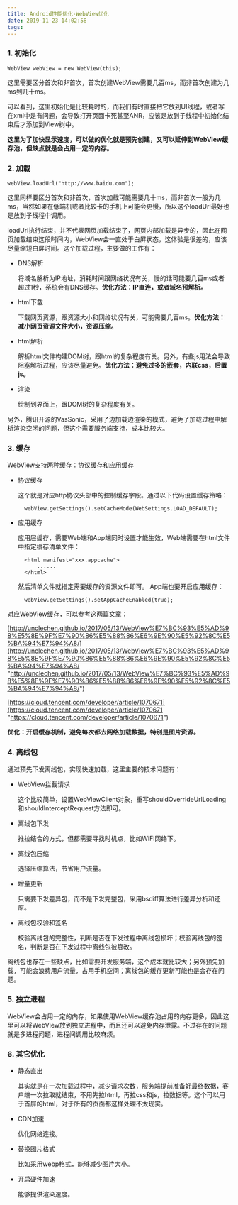 ```yaml
---
title: Android性能优化-WebView优化
date: 2019-11-23 14:02:58
tags:
---
```



### 1. 初始化

	WebView webView = new WebView(this);

这里需要区分首次和非首次，首次创建WebView需要几百ms，而非首次创建为几ms到几十ms。

可以看到，这里初始化是比较耗时的，而我们有时直接把它放到UI线程，或者写在xml中是有问题，会导致打开页面卡死甚至ANR，应该是放到子线程中初始化结束后才添加到View树中。

**这里为了加快显示速度，可以做的优化就是预先创建，又可以延伸到WebView缓存池，但缺点就是会占用一定的内存。**

### 2. 加载

	webView.loadUrl("http://www.baidu.com");

这里同样要区分首次和非首次，首次加载可能需要几十ms，而非首次一般为几ms，当然如果在低端机或者比较卡的手机上可能会更慢，所以这个loadUrl最好也是放到子线程中调用。

loadUrl执行结束，并不代表网页加载结束了，网页内部加载是异步的，因此在网页加载结束这段时间内，WebView会一直处于白屏状态，这体验是很差的，应该尽量缩短白屏时间。这个加载过程，主要做的工作有：

* DNS解析

	将域名解析为IP地址，消耗时间跟网络状况有关，慢的话可能要几百ms或者超过1秒，系统会有DNS缓存。**优化方法：IP直连，或者域名预解析。**

* html下载

	下载网页资源，跟资源大小和网络状况有关，可能需要几百ms。**优化方法：减小网页资源文件大小，资源压缩。**

* html解析

	解析html文件构建DOM树，跟html的复杂程度有关。另外，有些js用法会导致阻塞解析过程，应该尽量避免。**优化方法：避免过多的嵌套，内联css，后置js。**

* 渲染

	绘制到界面上，跟DOM树的复杂程度有关。

另外，腾讯开源的VasSonic，采用了边加载边渲染的模式，避免了加载过程中解析渲染空闲的问题，但这个需要服务端支持，成本比较大。


### 3. 缓存

WebView支持两种缓存：协议缓存和应用缓存

* 协议缓存

	这个就是对应http协议头部中的控制缓存字段。通过以下代码设置缓存策略：
	
		webView.getSettings().setCacheMode(WebSettings.LOAD_DEFAULT);

* 应用缓存

	应用层缓存，需要Web端和App端同时设置才能生效，Web端需要在html文件中指定缓存清单文件：

		<html manifest="xxx.appcache">
			......
		</html>

	然后清单文件就指定需要缓存的资源文件即可。
	App端也要开启应用缓存：

		webView.getSettings().setAppCacheEnabled(true);	

	
对应WebView缓存，可以参考这两篇文章：

[http://unclechen.github.io/2017/05/13/WebView%E7%BC%93%E5%AD%98%E5%8E%9F%E7%90%86%E5%88%86%E6%9E%90%E5%92%8C%E5%BA%94%E7%94%A8/](http://unclechen.github.io/2017/05/13/WebView%E7%BC%93%E5%AD%98%E5%8E%9F%E7%90%86%E5%88%86%E6%9E%90%E5%92%8C%E5%BA%94%E7%94%A8/ "http://unclechen.github.io/2017/05/13/WebView%E7%BC%93%E5%AD%98%E5%8E%9F%E7%90%86%E5%88%86%E6%9E%90%E5%92%8C%E5%BA%94%E7%94%A8/")

[https://cloud.tencent.com/developer/article/1070671](https://cloud.tencent.com/developer/article/1070671 "https://cloud.tencent.com/developer/article/1070671")

**优化：开启缓存机制，避免每次都去网络加载数据，特别是图片资源。**

### 4. 离线包

通过预先下发离线包，实现快速加载，这里主要的技术问题有：

* WebView拦截请求

	这个比较简单，设置WebViewClient对象，重写shouldOverrideUrlLoading和shouldInterceptRequest方法即可。

* 离线包下发

	推拉结合的方式，但都需要寻找时机点，比如WiFi网络下。

* 离线包压缩

	选择压缩算法，节省用户流量。

* 增量更新

	只需要下发差异包，而不是下发完整包，采用bsdiff算法进行差异分析和还原。

* 离线包校验和签名

	校验离线包的完整性，判断是否在下发过程中离线包损坏；校验离线包的签名，判断是否在下发过程中离线包被篡改。

离线包也存在一些缺点，比如需要开发服务端，这个成本就比较大；另外预先加载，可能会浪费用户流量，占用手机空间；离线包的缓存更新可能也是会存在问题。

### 5. 独立进程

WebView会占用一定的内存，如果使用WebView缓存池占用的内存更多，因此这里可以将WebView放到独立进程中，而且还可以避免内存泄露。不过存在的问题就是多进程问题，进程间调用比较麻烦。

### 6. 其它优化

* 静态直出

	其实就是在一次加载过程中，减少请求次数，服务端提前准备好最终数据，客户端一次拉取就结束，不用先拉html，再拉css和js，拉数据等。这个可以用于首屏的html，对于所有的页面都这样处理不太现实。

* CDN加速

	优化网络连接。

* 替换图片格式

	比如采用webp格式，能够减少图片大小。

* 开启硬件加速

	能够提供渲染速度。





